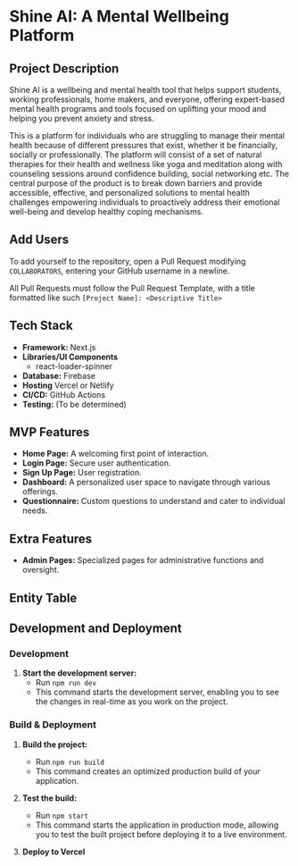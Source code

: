 # Shine AI: A Mental Wellbeing Platform

## Project Description

Shine AI is a wellbeing and mental health tool that helps support students, working professionals, home makers, and everyone, offering expert-based mental health programs and tools focused on uplifting your mood and helping you prevent anxiety and stress. 

This is a platform for individuals who are struggling to manage their mental health because of different pressures that exist, whether it be financially, socially or professionally. The platform will consist of a set of natural therapies for their health and wellness like yoga and meditation along with counseling sessions around confidence building, social networking etc. The central purpose of the product is to break down barriers and provide accessible, effective, and personalized solutions to mental health challenges empowering individuals to proactively address their emotional well-being and develop healthy coping mechanisms.

## Add Users

To add yourself to the repository, open a Pull Request modifying `COLLABORATORS`, entering your GitHub username in a newline.

All Pull Requests must follow the Pull Request Template, with a title formatted like such `[Project Name]: <Descriptive Title>`

## Tech Stack

- **Framework:** Next.js
- **Libraries/UI Components**
    - react-loader-spinner
- **Database:** Firebase
- **Hosting** Vercel or Netlify
- **CI/CD:** GitHub Actions
- **Testing:** (To be determined)

## MVP Features

- **Home Page:** A welcoming first point of interaction.
- **Login Page:** Secure user authentication.
- **Sign Up Page:** User registration.
- **Dashboard:** A personalized user space to navigate through various offerings.
- **Questionnaire:** Custom questions to understand and cater to individual needs.

## Extra Features

- **Admin Pages:** Specialized pages for administrative functions and oversight.

## Entity Table



## Development and Deployment

### Development

1. **Start the development server:**
   - Run `npm run dev` 
   - This command starts the development server, enabling you to see the changes in real-time as you work on the project.

### Build & Deployment

1. **Build the project:**
   - Run `npm run build` 
   - This command creates an optimized production build of your application.

2. **Test the build:**
   - Run `npm start` 
   - This command starts the application in production mode, allowing you to test the built project before deploying it to a live environment.

3. **Deploy to Vercel**